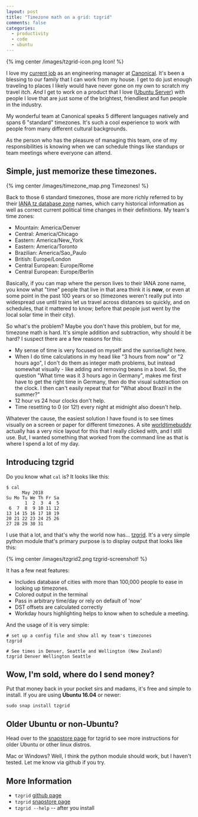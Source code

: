 ```yaml
---
layout: post
title: "Timezone math on a grid: tzgrid"
comments: false
categories:
  - productivity
  - code
  - ubuntu
---
```


{% img center /images/tzgrid-icon.png Icon! %}

I love my [current job][1] as an engineering manager at [Canonical][2].
It's been a blessing to our family that I can work from my house.  I get
to do just enough traveling to places I likely would have never gone on
my own to scratch my travel itch.  *And* I get to work on a product that
I love ([Ubuntu Server][3]) with people I love that are just some of the
brightest, friendliest and fun people in the industry.

My wonderful team at Canonical speaks 5 different languages natively and
spans 6 "standard" timezones.  It's such a cool experience to work with
people from many different cultural backgrounds.

As the person who has the pleasure of managing this team, one of my
responsibilities is knowing when we can schedule things like standups or
team meetings where everyone can attend.


Simple, just memorize these timezones.
-----------

{% img center /images/timezone_map.png Timezones! %}

Back to those 6 standard timezones, those are more richly referred to by
their [IANA tz database zone][5] names, which carry historical
information as well as correct current political time changes in their
definitions.  My team's time zones:

 * Mountain: America/Denver
 * Central: America/Chicago
 * Eastern: America/New_York
 * Eastern: America/Toronto
 * Brazilian: America/Sao_Paulo
 * British: Europe/London
 * Central European: Europe/Rome
 * Central European: Europe/Berlin

Basically, if you can map where the person lives to their IANA zone
name, you know what "time" people that live in that area think it is
**now**, or even at some point in the past 100 years or so (timezones
weren't really put into widespread use until trains let us travel across
distances so quickly, and on schedules, that it mattered to know; before
that people just went by the local solar time in their city).

So what's the problem?  Maybe you don't have this problem, but for me,
timezone math is hard.  It's simple addition and subtraction, why should
it be hard?   I suspect there are a few reasons for this:

 * My sense of time is very focused on myself and the sunrise/light
   here.
 * When I do time calculations in my head like "3 hours from now" or "2
   hours ago", I don't do them as integer math problems, but instead
   somewhat visually - like adding and removing beans in a bowl.  So,
   the question "What time was it 3 hours ago in Germany", makes me
   first have to get the right time in Germany, then do the visual
   subtraction on the clock.  I then can't easily repeat that for "What
   about Brazil in the summer?"
 * 12 hour vs 24 hour clocks don't help.
 * Time resetting to 0 (or 12!) every night at midnight also doesn't
   help.

Whatever the cause, the easiest solution I have found is to see times
visually on a screen or paper for different timezones.  A site
[worldtimebuddy][6] actually has a very nice layout for this that I
really clicked with, and I still use.  But, I wanted something that
worked from the command line as that is where I spend a lot of my day.

Introducing tzgrid
-----------

Do you know what `cal` is?  It looks like this:

```
$ cal
      May 2018
Su Mo Tu We Th Fr Sa
       1  2  3  4  5
 6  7  8  9 10 11 12
13 14 15 16 17 18 19
20 21 22 23 24 25 26
27 28 29 30 31
```

I use that a lot, and that's why the world now has...  [tzgrid][4].
It's a very simple python module that's primary purpose is to display
output that looks like this:

{% img center /images/tzgrid2.png tzgrid-screenshot! %}

It has a few neat features:

 * Includes database of cities with more than 100,000 people to ease in
   looking up timezones.
 * Colored output in the terminal
 * Pass in arbitrary time/day or rely on default of 'now'
 * DST offsets are calculated correctly
 * Workday hours highlighting helps to know when to schedule a meeting.

And the usage of it is very simple:

```
# set up a config file and show all my team's timezones
tzgrid

# See times in Denver, Seattle and Wellington (New Zealand)
tzgrid Denver Wellington Seattle
```

Wow, I'm sold, where do I send money?
-------

Put that money back in your pocket sirs and madams, it's free and simple
to install.  If you are using **Ubuntu 16.04** or newer:

    sudo snap install tzgrid


Older Ubuntu or non-Ubuntu?
-------

Head over to the [snapstore page][7] for tzgrid to see more instructions
for older Ubuntu or other linux distros.

Mac or Windows?  Well, I think the python module should work, but I
haven't tested.  Let me know via github if you try.


More Information
----

 * `tzgrid` [github page][4]
 * `tzgrid` [snapstore page][7]
 * `tzgrid --help` -- after you install


[1]: https://www.linkedin.com/in/david-britton-6b88818/
[2]: https://canonical.com/
[3]: https://ubuntu.com/server
[4]: https://github.com/dpb1/tzgrid
[5]: https://www.iana.org/time-zones
[6]: https://worldtimebuddy.com
[7]: https://snapcraft.io/tzgrid

